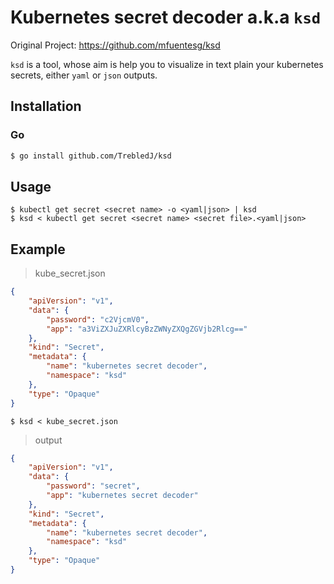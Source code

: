 # Kubernetes secret decoder a.k.a `ksd`

Original Project: https://github.com/mfuentesg/ksd
<!--
![Travis](https://img.shields.io/travis/mfuentesg/ksd.svg)
[![codecov](https://codecov.io/gh/mfuentesg/ksd/branch/master/graph/badge.svg)](https://codecov.io/gh/mfuentesg/ksd)

<a href="https://www.buymeacoffee.com/mfuentesg" target="_blank">
   <img height="41" src="https://cdn.buymeacoffee.com/buttons/v2/default-yellow.png" alt="Buy Me A Coffee" />
</a>

<br />
<br />
-->

`ksd` is a tool, whose aim is help you to visualize in text plain your kubernetes secrets, either `yaml` or `json` outputs.

## Installation

### Go
```bash
$ go install github.com/TrebledJ/ksd
```

<!--
### Brew

```
brew install mfuentesg/tap/ksd
```
-->

## Usage

```
$ kubectl get secret <secret name> -o <yaml|json> | ksd
$ ksd < kubectl get secret <secret name> <secret file>.<yaml|json>
```

## Example

> kube_secret.json
```json
{
    "apiVersion": "v1",
    "data": {
        "password": "c2VjcmV0",
        "app": "a3ViZXJuZXRlcyBzZWNyZXQgZGVjb2Rlcg=="
    },
    "kind": "Secret",
    "metadata": {
        "name": "kubernetes secret decoder",
        "namespace": "ksd"
    },
    "type": "Opaque"
}
```

```
$ ksd < kube_secret.json
```

> output
```json
{
    "apiVersion": "v1",
    "data": {
        "password": "secret",
        "app": "kubernetes secret decoder"
    },
    "kind": "Secret",
    "metadata": {
        "name": "kubernetes secret decoder",
        "namespace": "ksd"
    },
    "type": "Opaque"
}
```
